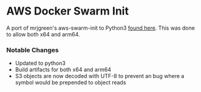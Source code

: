 # AWS Docker Swarm Init

A port of mrjgreen's aws-swarm-init to Python3 [found here](https://github.com/mrjgreen/aws-docker-swarm/tree/master/docker/aws-swarm-init). This was done to allow both x64 and arm64.

### Notable Changes
- Updated to python3
- Build artifacts for both x64 and arm64
- S3 objects are now decoded with UTF-8 to prevent an bug where a symbol would be prepended to object reads